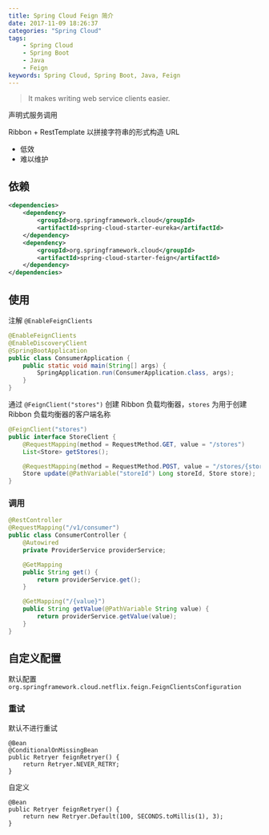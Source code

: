 ```yaml
---
title: Spring Cloud Feign 简介
date: 2017-11-09 18:26:37
categories: "Spring Cloud"
tags:
    - Spring Cloud
    - Spring Boot
    - Java
    - Feign
keywords: Spring Cloud, Spring Boot, Java, Feign
---
```


>  It makes writing web service clients easier. 

声明式服务调用

Ribbon + RestTemplate 以拼接字符串的形式构造 URL
- 低效
- 难以维护


<!-- more -->

## 依赖

```xml
<dependencies>
    <dependency>
    	<groupId>org.springframework.cloud</groupId>
    	<artifactId>spring-cloud-starter-eureka</artifactId>
    </dependency>
    <dependency>
    	<groupId>org.springframework.cloud</groupId>
    	<artifactId>spring-cloud-starter-feign</artifactId>
    </dependency>
</dependencies>
```

## 使用

注解 `@EnableFeignClients`

```java
@EnableFeignClients
@EnableDiscoveryClient
@SpringBootApplication
public class ConsumerApplication {
    public static void main(String[] args) {
        SpringApplication.run(ConsumerApplication.class, args);
    }
}
```

通过 `@FeignClient("stores")` 创建 Ribbon 负载均衡器，`stores` 为用于创建 Ribbon 负载均衡器的客户端名称

```java
@FeignClient("stores")
public interface StoreClient {
    @RequestMapping(method = RequestMethod.GET, value = "/stores")
    List<Store> getStores();

    @RequestMapping(method = RequestMethod.POST, value = "/stores/{storeId}", consumes = "application/json")
    Store update(@PathVariable("storeId") Long storeId, Store store);
}
```








### 调用

```java
@RestController
@RequestMapping("/v1/consumer")
public class ConsumerController {
    @Autowired
    private ProviderService providerService;

    @GetMapping
    public String get() {
        return providerService.get();
    }

    @GetMapping("/{value}")
    public String getValue(@PathVariable String value) {
        return providerService.getValue(value);
    }
}
```

## 自定义配置

默认配置 `org.springframework.cloud.netflix.feign.FeignClientsConfiguration`

### 重试

默认不进行重试

```
@Bean
@ConditionalOnMissingBean
public Retryer feignRetryer() {
    return Retryer.NEVER_RETRY;
}
```

自定义

```
@Bean
public Retryer feignRetryer() {
    return new Retryer.Default(100, SECONDS.toMillis(1), 3);
}
```





